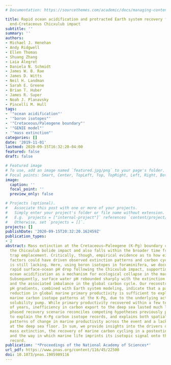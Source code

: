 ```yaml
---
# Documentation: https://sourcethemes.com/academic/docs/managing-content/

title: Rapid ocean acidification and protracted Earth system recovery followed the
  end-Cretaceous Chicxulub impact
subtitle: ''
summary: ''
authors:
- Michael J. Henehan
- Andy Ridgwell
- Ellen Thomas
- Shuang Zhang
- Laia Alegret
- Daniela N. Schmidt
- James W. B. Rae
- James D. Witts
- Neil H. Landman
- Sarah E. Greene
- Brian T. Huber
- James R. Super
- Noah J. Planavsky
- Pincelli M. Hull
tags:
- '"ocean acidification"'
- '"boron isotopes"'
- '"Cretaceous/Paleogene boundary"'
- '"GENIE model"'
- '"mass extinction"'
categories: []
date: '2019-11-01'
lastmod: 2020-09-15T16:32:20-04:00
featured: false
draft: false

# Featured image
# To use, add an image named `featured.jpg/png` to your page's folder.
# Focal points: Smart, Center, TopLeft, Top, TopRight, Left, Right, BottomLeft, Bottom, BottomRight.
image:
  caption: ''
  focal_point: ''
  preview_only: false

# Projects (optional).
#   Associate this post with one or more of your projects.
#   Simply enter your project's folder or file name without extension.
#   E.g. `projects = ["internal-project"]` references `content/project/deep-learning/index.md`.
#   Otherwise, set `projects = []`.
projects: []
publishDate: '2020-09-15T20:32:20.162459Z'
publication_types:
- 2
abstract: Mass extinction at the Cretaceous–Paleogene (K-Pg) boundary coincides with
  the Chicxulub bolide impact and also falls within the broader time frame of Deccan
  trap emplacement. Critically, though, empirical evidence as to how either of these
  factors could have driven observed extinction patterns and carbon cycle perturbations
  is still lacking. Here, using boron isotopes in foraminifera, we document a geologically
  rapid surface-ocean pH drop following the Chicxulub impact, supporting impact-induced
  ocean acidification as a mechanism for ecological collapse in the marine realm.
  Subsequently, surface water pH rebounded sharply with the extinction of marine calcifiers
  and the associated imbalance in the global carbon cycle. Our reconstructed water-column
  pH gradients, combined with Earth system modeling, indicate that a partial ∼50%
  reduction in global marine primary productivity is sufficient to explain observed
  marine carbon isotope patterns at the K-Pg, due to the underlying action of the
  solubility pump. While primary productivity recovered within a few tens of thousands
  of years, inefficiency in carbon export to the deep sea lasted much longer. This
  phased recovery scenario reconciles competing hypotheses previously put forward
  to explain the K-Pg carbon isotope records, and explains both spatially variable
  patterns of change in marine productivity across the event and a lack of extinction
  at the deep sea floor. In sum, we provide insights into the drivers of the last
  mass extinction, the recovery of marine carbon cycling in a postextinction world,
  and the way in which marine life imprints its isotopic signal onto the geological
  record.
publication: '*Proceedings of the National Academy of Sciences*'
url_pdf: https://www.pnas.org/content/116/45/22500
doi: 10.1073/pnas.1905989116
---
```

